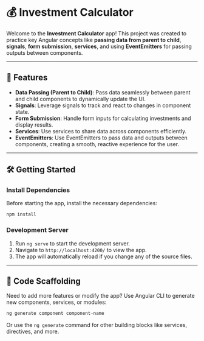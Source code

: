 
# 💰 Investment Calculator

Welcome to the **Investment Calculator** app! This project was created to practice key Angular concepts like **passing data from parent to child**, **signals**, **form submission**, **services**, and using **EventEmitters** for passing outputs between components.

---

## 📝 Features

- **Data Passing (Parent to Child)**: Pass data seamlessly between parent and child components to dynamically update the UI.
- **Signals**: Leverage signals to track and react to changes in component state.
- **Form Submission**: Handle form inputs for calculating investments and display results.
- **Services**: Use services to share data across components efficiently.
- **EventEmitters**: Use EventEmitters to pass data and outputs between components, creating a smooth, reactive experience for the user.

---

## 🛠️ Getting Started

### Install Dependencies

Before starting the app, install the necessary dependencies:

```bash
npm install
```

### Development Server

1. Run `ng serve` to start the development server.
2. Navigate to `http://localhost:4200/` to view the app.
3. The app will automatically reload if you change any of the source files.

---

## 📄 Code Scaffolding

Need to add more features or modify the app? Use Angular CLI to generate new components, services, or modules:

```bash
ng generate component component-name
```

Or use the `ng generate` command for other building blocks like services, directives, and more.